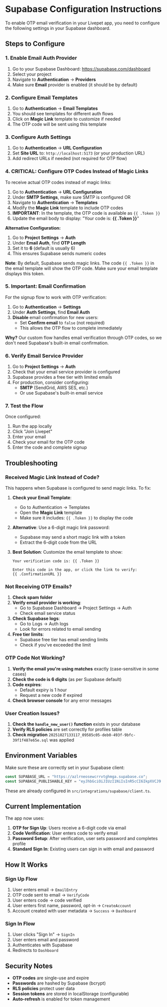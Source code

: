 # Supabase Configuration Instructions

To enable OTP email verification in your Livepet app, you need to configure the following settings in your Supabase dashboard.

## Steps to Configure

### 1. Enable Email Auth Provider

1. Go to your Supabase Dashboard: https://supabase.com/dashboard
2. Select your project
3. Navigate to **Authentication** → **Providers**
4. Make sure **Email** provider is enabled (it should be by default)

### 2. Configure Email Templates

1. Go to **Authentication** → **Email Templates**
2. You should see templates for different auth flows
3. Click on **Magic Link** template to customize if needed
4. The OTP code will be sent using this template

### 3. Configure Auth Settings

1. Go to **Authentication** → **URL Configuration**
2. Set **Site URL** to: `http://localhost:5173` (or your production URL)
3. Add redirect URLs if needed (not required for OTP flow)

### 4. CRITICAL: Configure OTP Codes Instead of Magic Links

To receive actual OTP codes instead of magic links:

1. Go to **Authentication** → **URL Configuration**
2. Under **SMTP Settings**, make sure SMTP is configured OR
3. Navigate to **Authentication** → **Templates**
4. Modify the **Magic Link** template to include OTP codes
5. **IMPORTANT**: In the template, the OTP code is available as `{{ .Token }}`
6. Update the email body to display: "Your code is: **{{ .Token }}**"

**Alternative Configuration:**
1. Go to **Project Settings** → **Auth**
2. Under **Email Auth**, find **OTP Length**
3. Set it to **6** (default is usually 6)
4. This ensures Supabase sends numeric codes

**Note**: By default, Supabase sends magic links. The code `{{ .Token }}` in the email template will show the OTP code. Make sure your email template displays this token.

### 5. Important: Email Confirmation

For the signup flow to work with OTP verification:

1. Go to **Authentication** → **Settings**
2. Under **Auth Settings**, find **Email Auth**
3. **Disable** email confirmation for new users:
   - Set **Confirm email** to `false` (not required)
   - This allows the OTP flow to complete immediately

**Why?** Our custom flow handles email verification through OTP codes, so we don't need Supabase's built-in email confirmation.

### 6. Verify Email Service Provider

1. Go to **Project Settings** → **Auth**
2. Check that your email service provider is configured
3. Supabase provides a free tier with limited emails
4. For production, consider configuring:
   - **SMTP** (SendGrid, AWS SES, etc.)
   - Or use Supabase's built-in email service

### 7. Test the Flow

Once configured:

1. Run the app locally
2. Click "Join Livepet"
3. Enter your email
4. Check your email for the OTP code
5. Enter the code and complete signup

## Troubleshooting

### Received Magic Link Instead of Code?

This happens when Supabase is configured to send magic links. To fix:

1. **Check your Email Template**:
   - Go to Authentication → Templates
   - Open the **Magic Link** template
   - Make sure it includes: `{{ .Token }}` to display the code

2. **Alternative**: Use a 6-digit magic link password:
   - Supabase may send a short magic link with a token
   - Extract the 6-digit code from the URL

3. **Best Solution**: Customize the email template to show:
   ```
   Your verification code is: {{ .Token }}
   
   Enter this code in the app, or click the link to verify:
   {{ .ConfirmationURL }}
   ```

### Not Receiving OTP Emails?

1. **Check spam folder**
2. **Verify email provider is working**:
   - Go to Supabase Dashboard → Project Settings → Auth
   - Check email service status
3. **Check Supabase logs**:
   - Go to Logs → Auth logs
   - Look for errors related to email sending
4. **Free tier limits**:
   - Supabase free tier has email sending limits
   - Check if you've exceeded the limit

### OTP Code Not Working?

1. **Verify the email you're using matches** exactly (case-sensitive in some cases)
2. **Check the code is 6 digits** (as per Supabase default)
3. **Code expires**:
   - Default expiry is 1 hour
   - Request a new code if expired
4. **Check browser console** for any error messages

### User Creation Issues?

1. **Check the `handle_new_user()` function** exists in your database
2. **Verify RLS policies** are set correctly for profiles table
3. **Check migration** `20251027133117_09585c05-deb0-493f-9bfc-39f1f487e65e.sql` was applied

## Environment Variables

Make sure these are correctly set in your Supabase client:

```typescript
const SUPABASE_URL = "https://azlrneosewcrrvtghmga.supabase.co";
const SUPABASE_PUBLISHABLE_KEY = "eyJhbGciOiJIUzI1NiIsInR5cCI6IkpXVCJ9...";
```

These are already configured in `src/integrations/supabase/client.ts`.

## Current Implementation

The app now uses:

1. **OTP for Sign Up**: Users receive a 6-digit code via email
2. **Code Verification**: User enters code to verify email
3. **Password Setup**: After verification, user sets password and completes profile
4. **Standard Sign In**: Existing users can sign in with email and password

## How It Works

### Sign Up Flow
1. User enters email → `EmailEntry`
2. OTP code sent to email → `VerifyCode`
3. User enters code → code verified
4. User enters first name, password, opt-in → `CreateAccount`
5. Account created with user metadata → `Success` → `Dashboard`

### Sign In Flow
1. User clicks "Sign In" → `SignIn`
2. User enters email and password
3. Authenticates with Supabase
4. Redirects to `Dashboard`

## Security Notes

- **OTP codes** are single-use and expire
- **Passwords** are hashed by Supabase (bcrypt)
- **RLS policies** protect user data
- **Session tokens** are stored in localStorage (configurable)
- **Auto-refresh** is enabled for token management

